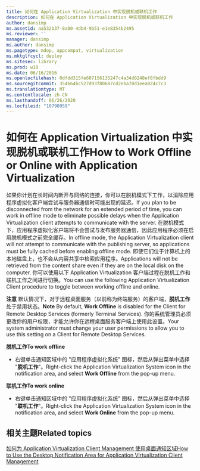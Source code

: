 ```yaml
---
title: 如何在 Application Virtualization 中实现脱机或联机工作
description: 如何在 Application Virtualization 中实现脱机或联机工作
author: dansimp
ms.assetid: aa532b37-8a00-4db4-9b51-e1e8354b2495
ms.reviewer: ''
manager: dansimp
ms.author: dansimp
ms.pagetype: mdop, appcompat, virtualization
ms.mktglfcycl: deploy
ms.sitesec: library
ms.prod: w10
ms.date: 06/16/2016
ms.openlocfilehash: 0dfdd315fe607156135247c4a34d0248ef8fbdd9
ms.sourcegitcommit: 354664bc527d93f80687cd2eba70d1eea024c7c3
ms.translationtype: MT
ms.contentlocale: zh-CN
ms.lasthandoff: 06/26/2020
ms.locfileid: "10798959"
---
```

# <span data-ttu-id="0ab66-103">如何在 Application Virtualization 中实现脱机或联机工作</span><span class="sxs-lookup"><span data-stu-id="0ab66-103">How to Work Offline or Online with Application Virtualization</span></span>


<span data-ttu-id="0ab66-104">如果你计划在长时间内断开与网络的连接，你可以在脱机模式下工作，以消除应用程序虚拟化客户端尝试与服务器通信时可能出现的延迟。</span><span class="sxs-lookup"><span data-stu-id="0ab66-104">If you plan to be disconnected from the network for an extended period of time, you can work in offline mode to eliminate possible delays when the Application Virtualization client attempts to communicate with the server.</span></span> <span data-ttu-id="0ab66-105">在脱机模式下，应用程序虚拟化客户端将不会尝试与发布服务器通信，因此应用程序必须在启用脱机模式之前完全缓存。</span><span class="sxs-lookup"><span data-stu-id="0ab66-105">In offline mode, the Application Virtualization client will not attempt to communicate with the publishing server, so applications must be fully cached before enabling offline mode.</span></span> <span data-ttu-id="0ab66-106">即使它们位于计算机上的本地磁盘上，也不会从内容共享中检索应用程序。</span><span class="sxs-lookup"><span data-stu-id="0ab66-106">Applications will not be retrieved from the content share even if they are on the local disk on the computer.</span></span> <span data-ttu-id="0ab66-107">你可以使用以下 Application Virtualization 客户端过程在脱机工作和联机工作之间进行切换。</span><span class="sxs-lookup"><span data-stu-id="0ab66-107">You can use the following Application Virtualization Client procedure to toggle between working offline and online.</span></span>

<span data-ttu-id="0ab66-108">**注意** 默认情况下，对于远程桌面服务（以前称为终端服务）的客户端，**脱机工作**处于禁用状态。</span><span class="sxs-lookup"><span data-stu-id="0ab66-108">**Note** By default, **Work Offline** is disabled for the Client for Remote Desktop Services (formerly Terminal Services).</span></span> <span data-ttu-id="0ab66-109">你的系统管理员必须更改你的用户权限，才能允许你在远程桌面服务客户端上使用此设置。</span><span class="sxs-lookup"><span data-stu-id="0ab66-109">Your system administrator must change your user permissions to allow you to use this setting on a Client for Remote Desktop Services.</span></span>

 

**<span data-ttu-id="0ab66-110">脱机工作</span><span class="sxs-lookup"><span data-stu-id="0ab66-110">To work offline</span></span>**

-   <span data-ttu-id="0ab66-111">右键单击通知区域中的 "应用程序虚拟化系统" 图标，然后从弹出菜单中选择 "**脱机工作**"。</span><span class="sxs-lookup"><span data-stu-id="0ab66-111">Right-click the Application Virtualization System icon in the notification area, and select **Work Offline** from the pop-up menu.</span></span>

**<span data-ttu-id="0ab66-112">联机工作</span><span class="sxs-lookup"><span data-stu-id="0ab66-112">To work online</span></span>**

-   <span data-ttu-id="0ab66-113">右键单击通知区域中的 "应用程序虚拟化系统" 图标，然后从弹出菜单中选择 "**联机工作**"。</span><span class="sxs-lookup"><span data-stu-id="0ab66-113">Right-click the Application Virtualization System icon in the notification area, and select **Work Online** from the pop-up menu.</span></span>

## <span data-ttu-id="0ab66-114">相关主题</span><span class="sxs-lookup"><span data-stu-id="0ab66-114">Related topics</span></span>


[<span data-ttu-id="0ab66-115">如何为 Application Virtualization Client Management 使用桌面通知区域</span><span class="sxs-lookup"><span data-stu-id="0ab66-115">How to Use the Desktop Notification Area for Application Virtualization Client Management</span></span>](how-to-use-the-desktop-notification-area-for-application-virtualization-client-management.md)

 

 





